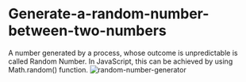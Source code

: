 #  Generate-a-random-number-between-two-numbers
A number generated by a process, whose outcome is unpredictable is called Random Number. In JavaScript, this can be achieved by using Math.random() function.
![random-number-generator](https://github.com/adibmansuri511/Generate-a-random-number-between-two-numbers/assets/135020831/1ebd2f32-43e4-4f43-8e85-860792d59cc1)
